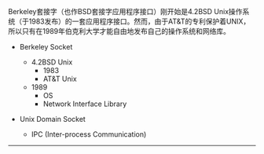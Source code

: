 Berkeley套接字（也作BSD套接字应用程序接口）刚开始是4.2BSD Unix操作系统（于1983发布）的一套应用程序接口。然而，由于AT&T的专利保护着UNIX，所以只有在1989年伯克利大学才能自由地发布自己的操作系统和网络库。

* Berkeley Socket
    * 4.2BSD Unix
        * 1983
        * AT&T Unix
    * 1989
        * OS
        * Network Interface Library

* Unix Domain Socket
    * IPC (Inter-process Communication)

---
